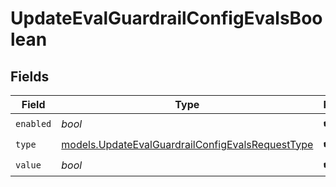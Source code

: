 # UpdateEvalGuardrailConfigEvalsBoolean


## Fields

| Field                                                                                                      | Type                                                                                                       | Required                                                                                                   | Description                                                                                                |
| ---------------------------------------------------------------------------------------------------------- | ---------------------------------------------------------------------------------------------------------- | ---------------------------------------------------------------------------------------------------------- | ---------------------------------------------------------------------------------------------------------- |
| `enabled`                                                                                                  | *bool*                                                                                                     | :heavy_check_mark:                                                                                         | N/A                                                                                                        |
| `type`                                                                                                     | [models.UpdateEvalGuardrailConfigEvalsRequestType](../models/updateevalguardrailconfigevalsrequesttype.md) | :heavy_check_mark:                                                                                         | N/A                                                                                                        |
| `value`                                                                                                    | *bool*                                                                                                     | :heavy_check_mark:                                                                                         | N/A                                                                                                        |